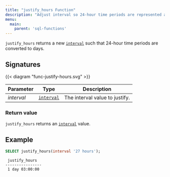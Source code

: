 ```yaml
---
title: "justify_hours Function"
description: "Adjust interval so 24-hour time periods are represented as days"
menu:
  main:
    parent: 'sql-functions'
---
```


`justify_hours` returns a new [`interval`](../../types/interval) such that 24-hour time periods are
converted to days.

## Signatures

{{< diagram "func-justify-hours.svg" >}}

Parameter | Type                                                                                                                                                                                            | Description
----------|-------------------------------------------------------------------------------------------------------------------------------------------------------------------------------------------------|------------
_interval_ | [`interval`](../../types/interval) | The interval value to justify.


### Return value

`justify_hours` returns an [`interval`](../../types/interval) value.

## Example

```sql
SELECT justify_hours(interval '27 hours');
```
```nofmt
 justify_hours
----------------
 1 day 03:00:00
```
